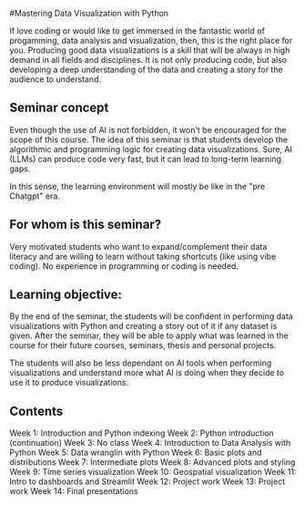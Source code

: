 #Mastering Data Visualization with Python


If love coding or would like to get immersed in the fantastic world of progamming, data analysis and visualization, then, this is the right place for you. Producing good data visualizations is a skill that will be always in high demand in all fields and disciplines. It is not only producing code, but also developing a deep understanding of the data and creating a story for the audience to understand.

## Seminar concept
Even though the use of AI is not forbidden, it won't be encouraged for the scope of this course. The idea of this seminar is that students develop the algorithmic and programming logic for creating data visualizations. Sure, AI (LLMs) can produce code very fast, but it can lead to long-term learning gaps. 

In this sense, the learning environment will mostly be like in the "pre Chatgpt" era.

## For whom is this seminar?
Very motivated students who want to expand/complement their data literacy and are willing to learn without taking shortcuts (like using vibe coding). No experience in programming or coding is needed. 

## Learning objective:
By the end of the seminar, the students will be confident in performing data visualizations with Python and creating a story out of it if any dataset is given. After the seminar, they will be able to apply what was learned in the course for their future courses, seminars, thesis and personal projects. 

The students will also be less dependant on AI tools when performing visualizations and understand more what AI is doing when they decide to use it to produce visualizations. 

## Contents
Week 1: Introduction and Python indexing
Week 2: Python introduction (continuation)
Week 3: No class
Week 4: Introduction to Data Analysis with Python
Week 5: Data wranglin with Python
Week 6: Basic plots and distributions
Week 7: Intermediate plots
Week 8: Advanced plots and styling
Week 9: Time series visualization
Week 10: Geospatial visualization
Week 11: Intro to dashboards and Streamlit
Week 12: Project work
Week 13: Project work
Week 14: Final presentations